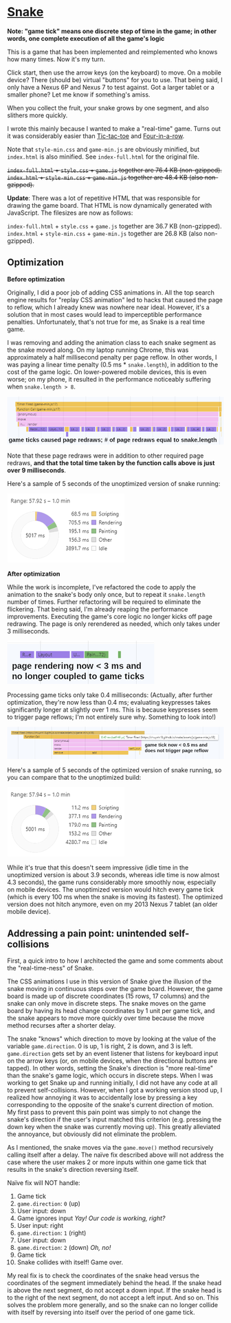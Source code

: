 [Snake](https://chuynh18.github.io/snake/)
=====

__Note:  "game tick" means one discrete step of time in the game; in other words, one complete execution of all the game's logic__

This is a game that has been implemented and reimplemented who knows how many times.  Now it's my turn.

Click start, then use the arrow keys (on the keyboard) to move.  On a mobile device?  There (should be) virtual "buttons" for you to use.  That being said, I only have a Nexus 6P and Nexus 7 to test against.  Got a larger tablet or a smaller phone?  Let me know if something's amiss.

When you collect the fruit, your snake grows by one segment, and also slithers more quickly.

I wrote this mainly because I wanted to make a "real-time" game.  Turns out it was considerably easier than [Tic-tac-toe](https://github.com/chuynh18/tictactoe/) and [Four-in-a-row](https://github.com/chuynh18/fourinarow/).

Note that `style-min.css` and `game-min.js` are obviously minified, but `index.html` is also minified.  See `index-full.html` for the original file.

~~`index-full.html` + `style.css` + `game.js` together are 76.4 KB (non-gzipped).~~<br>
~~`index.html` + `style-min.css` + `game-min.js` together are 48.4 KB (also non-gzipped).~~

__Update__:  There was a lot of repetitive HTML that was responsible for drawing the game board.  That HTML is now dynamically generated with JavaScript.  The filesizes are now as follows:

`index-full.html` + `style.css` + `game.js` together are 36.7 KB (non-gzipped).<br>
`index.html` + `style-min.css` + `game-min.js` together are 26.8 KB (also non-gzipped).

Optimization
------------

__Before optimization__

Originally, I did a poor job of adding CSS animations in.  All the top search engine results for "replay CSS animation" led to hacks that caused the page to reflow, which I already knew was nowhere near ideal.  However, it's a solution that in most cases would lead to imperceptible performance penalties.  Unfortunately, that's not true for me, as Snake is a real time game.

I was removing and adding the animation class to each snake segment as the snake moved along.  On my laptop running Chrome, this was approximately a half millisecond penalty per page reflow.  In other words, I was paying a linear time penalty (0.5 ms * `snake.length`), in addition to the cost of the game logic.  On lower-powered mobile devices, this is even worse; on my phone, it resulted in the performance noticeably suffering when `snake.length > 8`.

![unoptimized animations](assets/img/unoptimized.png)

Note that these page redraws were in addition to other required page redraws, __and that the total time taken by the function calls above is just over 9 milliseconds__.

Here's a sample of 5 seconds of the unoptimized version of snake running:

![unoptimized time graph](assets/img/timespentunoptimized.png)

__After optimization__

While the work is incomplete, I've refactored the code to apply the animation to the snake's body only once, but to repeat it `snake.length` number of times.  Further refactoring will be required to eliminate the flickering.  That being said, I'm already reaping the performance improvements.  Executing the game's core logic no longer kicks off page redrawing.  The page is only rerendered as needed, which only takes under 3 milliseconds.

![optimized animations](assets/img/optimized.png)

Processing game ticks only take 0.4 milliseconds:  (Actually, after further optimization, they're now less than 0.4 ms; evaluating keypresses takes significantly longer at slightly over 1 ms.  This is because keypresses seem to trigger page reflows; I'm not entirely sure why.  Something to look into!)

![optimized game code](assets/img/optimized2.png)

Here's a sample of 5 seconds of the optimized version of snake running, so you can compare that to the unoptimized build:

![unoptimized time graph](assets/img/timespentoptimized.png)

While it's true that this doesn't seem impressive (idle time in the unoptimized version is about 3.9 seconds, whereas idle time is now almost 4.3 seconds), the game runs considerably more smoothly now, especially on mobile devices.  The unoptimized version would hitch every game tick (which is every 100 ms when the snake is moving its fastest).  The optimized version does not hitch anymore, even on my 2013 Nexus 7 tablet (an older mobile device).

Addressing a pain point:  unintended self-collisions
----------------------------------------------------

First, a quick intro to how I architected the game and some comments about the "real-time-ness" of Snake.

The CSS animations I use in this version of Snake give the illusion of the snake moving in continuous steps over the game board.  However, the game board is made up of discrete coordinates (15 rows, 17 columns) and the snake can only move in discrete steps.  The snake moves on the game board by having its head change coordinates by 1 unit per game tick, and the snake appears to move more quickly over time because the move method recurses after a shorter delay.

The snake "knows" which direction to move by looking at the value of the variable `game.direction`.  0 is up, 1 is right, 2 is down, and 3 is left.  `game.direction` gets set by an event listener that listens for keyboard input on the arrow keys (or, on mobile devices, when the directional buttons are tapped).  In other words, setting the Snake's direction is "more real-time" than the snake's game logic, which occurs in discrete steps.  When I was working to get Snake up and running initially, I did not have any code at all to prevent self-collisions.  However, when I got a working version stood up, I realized how annoying it was to accidentally lose by pressing a key corresponding to the opposite of the snake's current direction of motion.  My first pass to prevent this pain point was simply to not change the snake's direction if the user's input matched this criterion (e.g. pressing the down key when the snake was currently moving up).  This greatly alleviated the annoyance, but obviously did not eliminate the problem.

As I mentioned, the snake moves via the `game.move()` method recursively calling itself after a delay.  The naïve fix described above will not address the case where the user makes 2 or more inputs within one game tick that results in the snake's direction reversing itself.

Naïve fix will NOT handle:
1. Game tick
1. `game.direction`:  `0` (up)
1. User input:  down
1. Game ignores input _Yay!  Our code is working, right?_
1. User input:  right
1. `game.direction`:  `1` (right)
1. User input:  down
1. `game.direction`:  `2` (down) _Oh, no!_
1. Game tick
1. Snake collides with itself!  Game over.

My real fix is to check the coordinates of the snake head versus the coordinates of the segment immediately behind the head.  If the snake head is above the next segment, do not accept a down input.  If the snake head is to the right of the next segment, do not accept a left input.  And so on.  This solves the problem more generally, and so the snake can no longer collide with itself by reversing into itself over the period of one game tick.